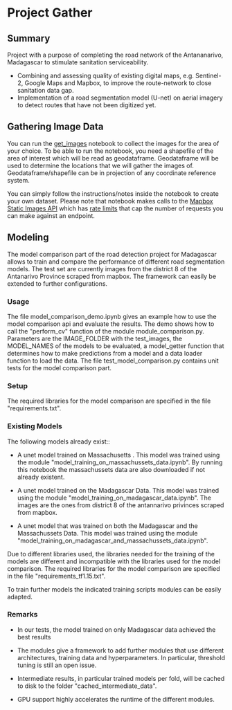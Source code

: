 # Project Gather

## Summary

Project with a purpose of completing the road network of the Antananarivo, Madagascar to stimulate sanitation serviceability.

* Combining and assessing quality of existing digital maps, e.g. Sentinel-2, Google Maps and Mapbox, to improve the route-network to close sanitation data gap.
* Implementation of a road segmentation model (U-net) on aerial imagery to detect routes that have not been digitized yet.

## Gathering Image Data

You can run the [get_images]('/notebooks/get_images') notebook to collect the images for the area of your choice. To be able to run the notebook, you need a shapefile of the area of interest which will be read as geodataframe. Geodataframe will be used to determine the locations that we will gather the images of. Geodataframe/shapefile can be in projection of any coordinate reference system.

You can simply follow the instructions/notes inside the notebook to create your own dataset. Please note that notebook makes calls to the [Mapbox Static Images API](https://docs.mapbox.com/api/maps/static-images/) which has [rate limits](https://docs.mapbox.com/api/overview/#rate-limits) that cap the number of requests you can make against an endpoint.

## Modeling

The model comparison part of the road detection project for Madagascar allows to train and compare the performance of different road segmentation models. The test set are currently images from the district 8 of the Antanarivo Province scraped from mapbox. The framework can easily be extended to further configurations.

### Usage

The file model_comparison_demo.ipynb gives an example how to use the model comparison api and evaluate the results. The demo shows how to call the "perform_cv" function of the module module_comparison.py. Parameters are the IMAGE_FOLDER with the test_images, the MODEL_NAMES of the models to be evaluated, a model_getter function that determines how to make predictions from a model and a data loader function to load the data. The file test_model_comparison.py contains unit tests for the model comparison part.

### Setup

The required libraries for the model comparison are specified in the file "requirements.txt".

### Existing Models

The following models already exist::

* A unet model trained on Massachusetts . This model was trained using the module "model_training_on_massachussets_data.ipynb". By running this notebook the massachussets data are also downloaded if not already existent.

* A unet model trained on the Madagascar Data. This model was trained using the module "model_training_on_madagascar_data.ipynb". The images are the ones from district 8 of the antannarivo privinces scraped from mapbox.

* A unet model that was trained on both the Madagascar and the Massachussets Data. This model was trained using the module "model_training_on_madagascar_and_massachussets_data.ipynb".

Due to different libraries used, the libraries needed for the training of the models are different and incompatible with the libraries used for the model comparison. The required libraries for the model comparison are specified in the file "requirements_tf1.15.txt".

To train further models the indicated training scripts modules can be easily adapted.

### Remarks

* In our tests, the model trained on only Madagascar data achieved the best results

* The modules give a framework to add further modules that use different architectures, training data and hyperparameters. In particular, threshold tuning is still an open issue.

* Intermediate results, in particular trained models per fold, will be cached to disk to the folder "cached_intermediate_data".

* GPU support highly accelerates the runtime of the different modules.
